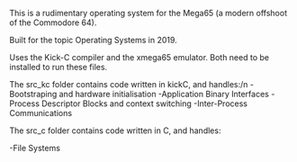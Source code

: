 This is a rudimentary operating system for the Mega65 (a modern offshoot of the Commodore 64). 

Built for the topic Operating Systems in 2019. 

Uses the Kick-C compiler and the xmega65 emulator. Both need to be installed to run these files. 

The src_kc folder contains code written in kickC, and handles:/n
-Bootstraping and hardware initialisation
-Application Binary Interfaces
-Process Descriptor Blocks and context switching
-Inter-Process Communications

The src_c folder contains code written in C, and handles:

-File Systems
